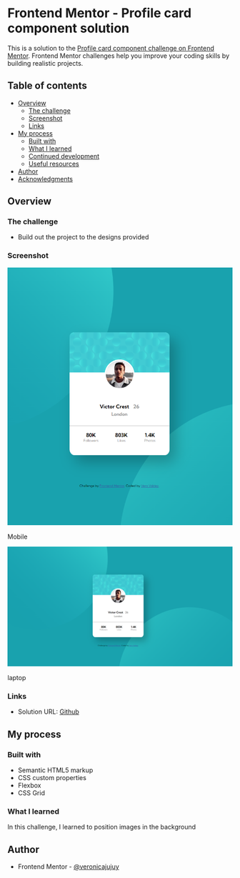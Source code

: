 # Frontend Mentor - Profile card component solution

This is a solution to the [Profile card component challenge on Frontend Mentor](https://www.frontendmentor.io/challenges/profile-card-component-cfArpWshJ). Frontend Mentor challenges help you improve your coding skills by building realistic projects. 

## Table of contents

- [Overview](#overview)
  - [The challenge](#the-challenge)
  - [Screenshot](#screenshot)
  - [Links](#links)
- [My process](#my-process)
  - [Built with](#built-with)
  - [What I learned](#what-i-learned)
  - [Continued development](#continued-development)
  - [Useful resources](#useful-resources)
- [Author](#author)
- [Acknowledgments](#acknowledgments)

## Overview

### The challenge

- Build out the project to the designs provided

### Screenshot

![](./images/captura-mobile.PNG)

Mobile

![](./images/Captura-laptop.PNG)

laptop

### Links

- Solution URL: [Github](https://github.com/veronicajujuy/profile-card-component)

## My process

### Built with

- Semantic HTML5 markup
- CSS custom properties
- Flexbox
- CSS Grid

### What I learned

In this challenge, I learned to position images in the background



## Author

- Frontend Mentor - [@veronicajujuy](https://www.frontendmentor.io/profile/veronicajujuy)
